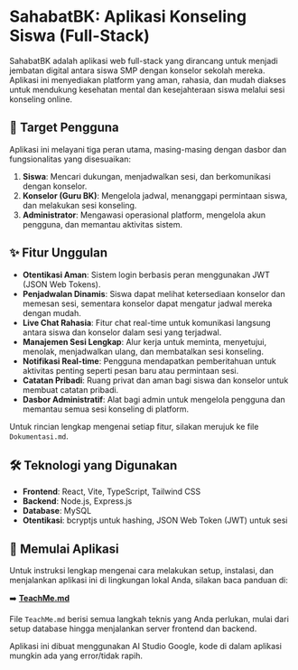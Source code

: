 # SahabatBK: Aplikasi Konseling Siswa (Full-Stack)

SahabatBK adalah aplikasi web full-stack yang dirancang untuk menjadi jembatan digital antara siswa SMP dengan konselor sekolah mereka. Aplikasi ini menyediakan platform yang aman, rahasia, dan mudah diakses untuk mendukung kesehatan mental dan kesejahteraan siswa melalui sesi konseling online.

## 🎯 Target Pengguna

Aplikasi ini melayani tiga peran utama, masing-masing dengan dasbor dan fungsionalitas yang disesuaikan:
1.  **Siswa**: Mencari dukungan, menjadwalkan sesi, dan berkomunikasi dengan konselor.
2.  **Konselor (Guru BK)**: Mengelola jadwal, menanggapi permintaan siswa, dan melakukan sesi konseling.
3.  **Administrator**: Mengawasi operasional platform, mengelola akun pengguna, dan memantau aktivitas sistem.

## ✨ Fitur Unggulan

-   **Otentikasi Aman**: Sistem login berbasis peran menggunakan JWT (JSON Web Tokens).
-   **Penjadwalan Dinamis**: Siswa dapat melihat ketersediaan konselor dan memesan sesi, sementara konselor dapat mengatur jadwal mereka dengan mudah.
-   **Live Chat Rahasia**: Fitur chat real-time untuk komunikasi langsung antara siswa dan konselor dalam sesi yang terjadwal.
-   **Manajemen Sesi Lengkap**: Alur kerja untuk meminta, menyetujui, menolak, menjadwalkan ulang, dan membatalkan sesi konseling.
-   **Notifikasi Real-time**: Pengguna mendapatkan pemberitahuan untuk aktivitas penting seperti pesan baru atau permintaan sesi.
-   **Catatan Pribadi**: Ruang privat dan aman bagi siswa dan konselor untuk membuat catatan pribadi.
-   **Dasbor Administratif**: Alat bagi admin untuk mengelola pengguna dan memantau semua sesi konseling di platform.

Untuk rincian lengkap mengenai setiap fitur, silakan merujuk ke file `Dokumentasi.md`.

## 🛠️ Teknologi yang Digunakan

-   **Frontend**: React, Vite, TypeScript, Tailwind CSS
-   **Backend**: Node.js, Express.js
-   **Database**: MySQL
-   **Otentikasi**: bcryptjs untuk hashing, JSON Web Token (JWT) untuk sesi

## 🚀 Memulai Aplikasi

Untuk instruksi lengkap mengenai cara melakukan setup, instalasi, dan menjalankan aplikasi ini di lingkungan lokal Anda, silakan baca panduan di:

➡️ **[TeachMe.md](./TeachMe.md)**

File `TeachMe.md` berisi semua langkah teknis yang Anda perlukan, mulai dari setup database hingga menjalankan server frontend dan backend.

Aplikasi ini dibuat menggunakan AI Studio Google, kode di dalam aplikasi mungkin ada yang error/tidak rapih.
